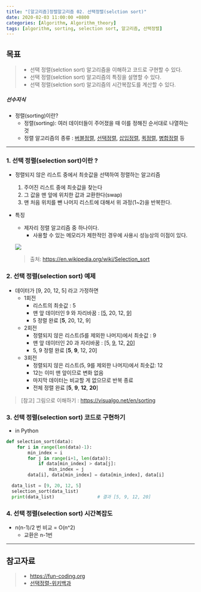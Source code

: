 ```yaml
---
title: "[알고리즘]정렬알고리즘 02. 선택정렬(selction sort)"
date: 2020-02-03 11:00:00 +0800
categories: [Algorithm, Algorithm_theory]
tags: [algorithm, sorting, selection sort, 알고리즘, 선택정렬]
---
```

## 목표
> * 선택 정렬(selction sort) 알고리즘을 이해하고 코드로 구현할 수 있다.   
> * 선택 정렬(selction sort) 알고리즘의 특징을 설명할 수 있다.   
> * 선택 정렬(selction sort) 알고리즘의 시간복잡도를 계산할 수 있다.

##### 선수지식

* 정렬(sorting)이란?
  - 정렬(sorting): 여러 데이터들이 주어졌을 때 이를 정해진 순서대로 나열하는 것
  - 정렬 알고리즘의 종류 : [버블정렬], [선택정렬], [삽입정렬], [퀵정렬], [병합정렬] 등

[버블정렬]: /posts/sorting-bubblesort
[선택정렬]:/posts/sorting-selectionsort
[삽입정렬]:/posts/sorting-insertionsort
[퀵정렬]:/posts/sorting-quicksort
[병합정렬]:/posts/sorting-mergesort

----------------------------------------------------------------
### 1. 선택 정렬(selection sort)이란 ?

* 정렬되지 않은 리스트 중에서 최솟값을 선택하여 정렬하는 알고리즘
  1. 주어진 리스트 중에 최솟값을 찾는다
  2. 그 값을 맨 앞에 위치한 값과 교환한다(swap)
  3. 맨 처음 위치를 뺀 나머지 리스트에 대해서 위 과정(1~2)을 반복한다.   

* 특징
  - 제자리 정렬 알고리즘 중 하나이다.
    + 사용할 수 있는 메모리가 제한적인 경우에 사용시 성능상의 이점이 있다.



  ![](https://upload.wikimedia.org/wikipedia/commons/9/94/Selection-Sort-Animation.gif)

  > 출처: <https://en.wikipedia.org/wiki/Selection_sort>

### 2. 선택 정렬(selection sort) 예제
 * 데이터가 [9, 20, 12, 5] 라고 가정하면
    - 1회전
      + 리스트의 최솟값 : 5
      + 맨 앞 데이터인 9 와 자리바꿈 : [<U>5</U>, 20, 12, <U>9</U>]
      + 5 정렬 완료 [**5**, 20, 12, 9]
    - 2회전
      + 정렬되지 않은 리스트(5를 제외한 나머지)에서 최솟값 : 9
      + 맨 앞 데이터인 20 과 자리바꿈 : [5, <U>9</U>, 12, <U>20</U>]
      + 5, 9 정렬 완료 [**5**, **9**, 12, 20]
    - 3회전
      + 정렬되지 않은 리스트(5, 9를 제외한 나머지)에서 최솟값: 12
      + 12는 이미 맨 앞이므로 변화 없음
      + 마지막 데이터는 비교할 게 없으므로 반복 종료
      + 전체 정렬 완료 [**5**, **9**, **12**, **20**]

> [참고] 그림으로 이해하기 : <https://visualgo.net/en/sorting>

### 3. 선택 정렬(selection sort) 코드로 구현하기

* in Python
```python
def selection_sort(data):
    for i in range(len(data)-1):
        min_index = i
        for j in range(i+1, len(data)):
            if data[min_index] > data[j]:
                min_index = j
        data[i], data[min_index] = data[min_index], data[i]

  data_list = [9, 20, 12, 5]
  selection_sort(data_list)
  print(data_list)                # 결과 [5, 9, 12, 20]
```

### 4. 선택 정렬(selection sort) 시간복잡도

* n(n-1)/2 번 비교 = O(n^2)
  - 교환은 n-1번

------------------------------------------------
## 참고자료
> * <https://fun-coding.org>
> * [선택정렬-위키백과]

[선택정렬-위키백과]:https://ko.wikipedia.org/wiki/%EA%B1%B0%ED%92%88_%EC%A0%95%EB%A0%AC
